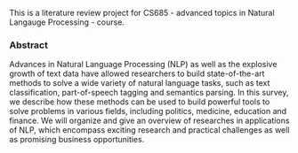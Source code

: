 This is a literature review project for CS685 - advanced topics in Natural Langauge Processing - course.

### Abstract

Advances in Natural Language Processing (NLP) as well as the explosive growth of text data have allowed researchers to build state-of-the-art methods to solve a wide variety of natural language tasks, such as text classification, part-of-speech tagging and semantics parsing. In this survey, we describe how these methods can be used to build powerful tools to solve problems in various fields, including politics, medicine, education and finance. We will organize and give an overview of researches in applications of NLP, which encompass exciting research and practical challenges as well as promising business opportunities. 
